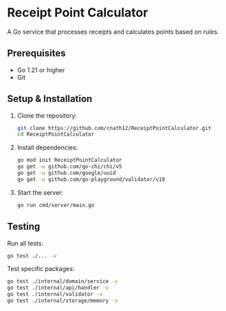 # Receipt Point Calculator

A Go service that processes receipts and calculates points based on rules.

## Prerequisites

- Go 1.21 or higher
- Git

## Setup & Installation

1. Clone the repository:
   ```bash
   git clone https://github.com/cnath12/ReceiptPointCalculator.git
   cd ReceiptPointCalculator
   ```

2. Install dependencies:
   ```bash
   go mod init ReceiptPointCalculator
   go get -u github.com/go-chi/chi/v5
   go get -u github.com/google/uuid
   go get -u github.com/go-playground/validator/v10
   ```

3. Start the server:
   ```bash
   go run cmd/server/main.go
   ```

## Testing

Run all tests:
```bash
go test ./... -v
```

Test specific packages:
```bash
go test ./internal/domain/service -v
go test ./internal/api/handler -v
go test ./internal/validator -v
go test ./internal/storage/memory -v
```